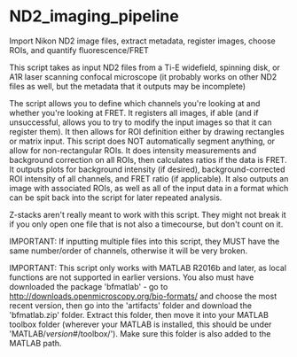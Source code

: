 # ND2_imaging_pipeline
Import Nikon ND2 image files, extract metadata, register images, choose 
ROIs, and quantify fluorescence/FRET

This script takes as input ND2 files from a Ti-E widefield, spinning
disk, or A1R laser scanning confocal microscope (it probably works on 
other ND2 files as well, but the metadata that it outputs may be 
incomplete)

The script allows you to define which channels you're looking at and 
whether you're looking at FRET. It registers all images, if able (and if
unsuccessful, allows you to try to modify the input images so that it can
register them). It then allows for ROI definition either by drawing
rectangles or matrix input. This script does NOT automatically segment
anything, or allow for non-rectangular ROIs. It does intensity
measurements and background correction on all ROIs, then calculates
ratios if the data is FRET. It outputs plots for background intensity (if
desired), background-corrected ROI intensity of all channels, and FRET
ratio (if applicable). It also outputs an image with associated ROIs, as
well as all of the input data in a format which can be spit back into the
script for later repeated analysis.

Z-stacks aren't really meant to work with this script. They might not
break it if you only open one file that is not also a timecourse, but 
don't count on it.

IMPORTANT: If inputting multiple files into this script, they MUST have
the same number/order of channels, otherwise it will be very broken.

IMPORTANT: This script only works with MATLAB R2016b and later, as local
functions are not supported in earlier versions. You also must have
downloaded the package 'bfmatlab' - go to 
http://downloads.openmicroscopy.org/bio-formats/ and choose the most 
recent version, then go into the 'artifacts' folder and download the
'bfmatlab.zip' folder. Extract this folder, then move it into your MATLAB
toolbox folder (wherever your MATLAB is installed, this should be under
'MATLAB/*version#*/toolbox/'). Make sure this folder is also added to the
MATLAB path.
